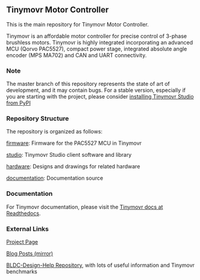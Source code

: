 ## Tinymovr Motor Controller

This is the main repository for Tinymovr Motor Controller.

Tinymovr is an affordable motor controller for precise control of 3-phase brushless motors. Tinymovr is highly integrated incorporating an advanced MCU (Qorvo PAC5527), compact power stage, integrated absolute angle encoder (MPS MA702) and CAN and UART connectivity. 

### Note

The master branch of this repository represents the state of art of development, and it may contain bugs.
For a stable version, especially if you are starting with the project, please consider [installing Tinymovr Studio from PyPI](https://tinymovr.readthedocs.io/en/latest/studio/installation.html)

### Repository Structure

The repository is organized as follows:

[firmware](./firmware/): Firmware for the PAC5527 MCU in Tinymovr

[studio](./studio/): Tinymovr Studio client software and library

[hardware](./hardware): Designs and drawings for related hardware

[documentation](./docs): Documentation source

### Documentation

For Tinymovr documentation, please visit the [Tinymovr docs at Readthedocs](https://tinymovr.readthedocs.io).

### External Links

[Project Page](https://hackaday.io/project/168650-tinymovr-motor-controller)

[Blog Posts (mirror)](https://backyardrobotics.eu/tag/tinymovr/)

[BLDC-Design-Help Repository](https://github.com/ThotAlion/BLDC-design-help), with lots of useful information and Tinymovr benchmarks

